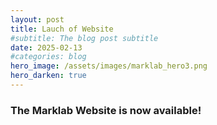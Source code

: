 ```yaml
---
layout: post
title: Lauch of Website
#subtitle: The blog post subtitle
date: 2025-02-13
#categories: blog
hero_image: /assets/images/marklab_hero3.png
hero_darken: true
---
```


### The Marklab Website is now available!
